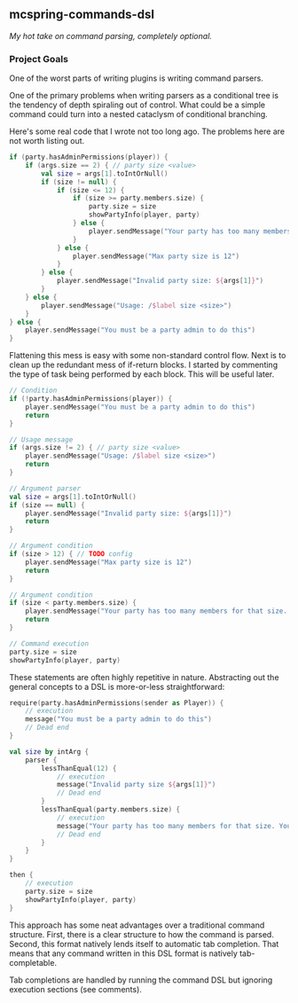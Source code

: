 mcspring-commands-dsl
---
_My hot take on command parsing, completely optional._

### Project Goals
One of the worst parts of writing plugins is writing command parsers.

One of the primary problems when writing parsers as a conditional tree is the tendency of depth
 spiraling out of control. What could be a simple command could turn into a nested cataclysm of conditional branching.

Here's some real code that I wrote not too long ago. The problems here are not worth listing out.
```kotlin
if (party.hasAdminPermissions(player)) {
    if (args.size == 2) { // party size <value>
        val size = args[1].toIntOrNull()
        if (size != null) {
            if (size <= 12) {
                if (size >= party.members.size) {
                    party.size = size
                    showPartyInfo(player, party)
                } else {
                    player.sendMessage("Your party has too many members for that size. You must kick some players first. ($size < ${party.members.size}")
                }
            } else {
                player.sendMessage("Max party size is 12")
            }
        } else {
            player.sendMessage("Invalid party size: ${args[1]}")
        }
    } else {
        player.sendMessage("Usage: /$label size <size>")
    }
} else {
    player.sendMessage("You must be a party admin to do this")
}
```

Flattening this mess is easy with some non-standard control flow. Next is to clean up the
 redundant mess of if-return blocks. I started by commenting the type of task being performed by
  each block. This will be useful later.

```kotlin
// Condition
if (!party.hasAdminPermissions(player)) {
    player.sendMessage("You must be a party admin to do this")
    return
}

// Usage message
if (args.size != 2) { // party size <value>
    player.sendMessage("Usage: /$label size <size>")
    return
}

// Argument parser
val size = args[1].toIntOrNull()
if (size == null) {
    player.sendMessage("Invalid party size: ${args[1]}")
    return
}

// Argument condition
if (size > 12) { // TODO config
    player.sendMessage("Max party size is 12")
    return
}

// Argument condition
if (size < party.members.size) {
    player.sendMessage("Your party has too many members for that size. You must kick some players first. ($size < ${party.members.size}")
    return
}

// Command execution
party.size = size
showPartyInfo(player, party)
```

These statements are often highly repetitive in nature. Abstracting out the general concepts to a
 DSL is more-or-less straightforward:

```kotlin
require(party.hasAdminPermissions(sender as Player)) {
    // execution
    message("You must be a party admin to do this")
    // Dead end
}

val size by intArg {
    parser {
        lessThanEqual(12) {
            // execution
            message("Invalid party size ${args[1]}")
            // Dead end
        }
        lessThanEqual(party.members.size) {
            // execution
            message("Your party has too many members for that size. You must kick some players first. (${args[1]} < ${party.members.size}")
            // Dead end
        }
    }
}

then {
    // execution
    party.size = size
    showPartyInfo(player, party) 
}
```

This approach has some neat advantages over a traditional command structure. First, there is a
 clear structure to how the command is parsed. Second, this format natively lends itself to
  automatic tab completion. That means that any command written in this DSL format is natively
   tab-completable.
   
Tab completions are handled by running the command DSL but ignoring execution sections (see
 comments). 
